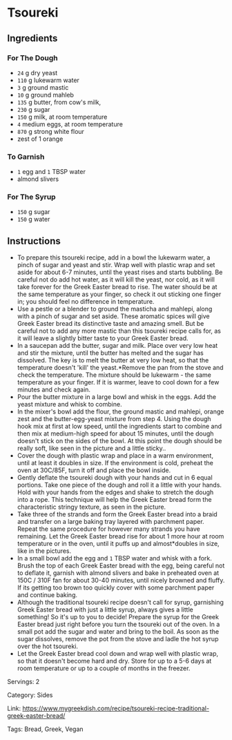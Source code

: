 # Tsoureki

## Ingredients

### For The Dough

- `24` g dry yeast
- `110` g lukewarm water
- `3` g ground mastic
- `10` g ground mahleb
- `135` g butter, from cow's milk,
- `230` g sugar
- `150` g milk, at room temperature
- `4` medium eggs, at room temperature
- `870` g strong white flour
- zest of 1 orange

### To Garnish

- `1` egg and `1` TBSP water
- almond slivers

### For The Syrup

- `150` g sugar
- `150` g water

## Instructions

- To prepare this tsoureki recipe, add in a bowl the lukewarm water, a pinch of sugar and yeast and stir. Wrap well with plastic wrap and set aside for about 6-7 minutes, until the yeast rises and starts bubbling. Be careful not do add hot water, as it will kill the yeast, nor cold, as it will take forever for the Greek Easter bread to rise. The water should be at the same temperature as your finger, so check it out sticking one finger in; you should feel no difference in temperature.
- Use a pestle or a blender to ground the masticha and mahlepi, along with a pinch of sugar and set aside. These aromatic spices will give Greek Easter bread its distinctive taste and amazing smell. But be careful not to add any more mastic than this tsoureki recipe calls for, as it will leave a slightly bitter taste to your Greek Easter bread.
- In a saucepan add the butter, sugar and milk. Place over very low heat and stir the mixture, until the butter has melted and the sugar has dissolved. The key is to melt the butter at very low heat, so that the temperature doesn't 'kill' the yeast.*Remove the pan from the stove and check the temperature. The mixture should be lukewarm - the same temperature as your finger. If it is warmer, leave to cool down for a few minutes and check again.
- Pour the butter mixture in a large bowl and whisk in the eggs. Add the yeast mixture and whisk to combine.
- In the mixer's bowl add the flour, the ground mastic and mahlepi, orange zest and the butter-egg-yeast mixture from step 4. Using the dough hook mix at first at low speed, until the ingredients start to combine and then mix at medium-high speed for about 15 minutes, until the dough doesn't stick on the sides of the bowl. At this point the dough should be really soft, like seen in the picture and a little sticky..
- Cover the dough with plastic wrap and place in a warm environment, until at least it doubles in size. If the environment is cold, preheat the oven at 30C/85F, turn it off and place the bowl inside.
- Gently deflate the tsoureki dough with your hands and cut in 6 equal portions. Take one piece of the dough and roll it a little with your hands. Hold with your hands from the edges and shake to stretch the dough into a rope. This technique will help the Greek Easter bread form the characteristic stringy texture, as seen in the picture.
- Take three of the strands and form the Greek Easter bread into a braid and transfer on a large baking tray layered with parchment paper. Repeat the same procedure for however many strands you have remaining. Let the Greek Easter bread rise for about 1 more hour at room temperature or in the oven, until it puffs up and almost*doubles in size, like in the pictures.
- In a small bowl add the egg and `1` TBSP water and whisk with a fork. Brush the top of each Greek Easter bread with the egg, being careful not to deflate it, garnish with almond slivers and bake in preheated oven at 150C / 310F fan for about 30-40 minutes, until nicely browned and fluffy. If its getting too brown too quickly cover with some parchment paper and continue baking.
- Although the traditional tsoureki recipe doesn't call for syrup, garnishing Greek Easter bread with just a little syrup, always gives a little something! So it's up to you to decide! Prepare the syrup for the Greek Easter bread just right before you turn the tsoureki out of the oven. In a small pot add the sugar and water and bring to the boil. As soon as the sugar dissolves, remove the pot from the stove and ladle the hot syrup over the hot tsoureki.
- Let the Greek Easter bread cool down and wrap well with plastic wrap, so that it doesn't become hard and dry. Store for up to a 5-6 days at room temperature or up to a couple of months in the freezer.

Servings: 2

Category: Sides

Link: https://www.mygreekdish.com/recipe/tsoureki-recipe-traditional-greek-easter-bread/

Tags: Bread, Greek, Vegan

